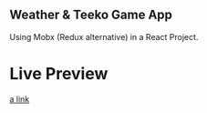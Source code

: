 ## Weather & Teeko Game App

Using Mobx (Redux alternative) in a React Project.

# Live Preview

[a link](https://alishgiri.github.io/Weather-TeekoGame-App)